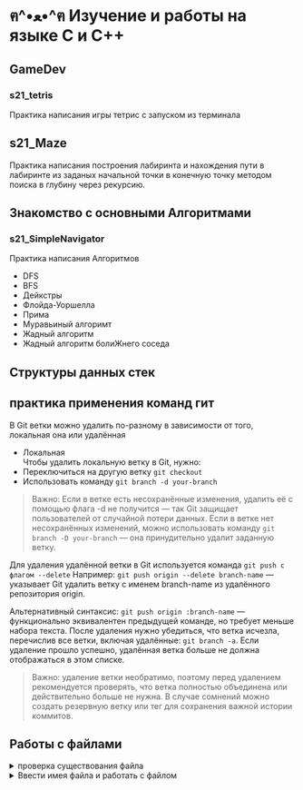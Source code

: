 # ฅ^•ﻌ•^ฅ   Изучение и работы на языке С и С++

## GameDev
### s21_tetris 
Практика написания игры тетрис с запуском из терминала

## s21_Maze 
Практика написания построения лабиринта и нахождения пути в лабиринте из заданых начальной точки в конечную точку методом поиска в глубину через рекурсию. 

## Знакомство с основными Алгоритмами
### s21_SimpleNavigator
Практика написания Алгоритмов
- DFS
- BFS
- Дейкстры
- Флойда-Уоршелла
- Прима
- Муравьиный алгоримт
- Жадный алгоритм
- Жадный алгоритм болиЖнего соседа

## Структуры данных стек 
          
## практика применения команд гит  
В Git ветки можно удалить по-разному в зависимости от того, локальная она или удалённая  
 - Локальная  
Чтобы удалить локальную ветку в Git, нужно: 
 - Переключиться на другую ветку `git checkout`  
 - Использовать команду `git branch -d your-branch`   

 > Важно: Если в ветке есть несохранённые изменения, удалить её с помощью флага -d не получится — так Git защищает пользователей от случайной потери данных. Если в ветке нет несохранённых изменений, можно использовать команду `git branch -D your-branch` — она принудительно удалит заданную ветку.
 
Для удаления удалённой ветки в Git используется команда `git push с флагом --delete`  Например: `git push origin --delete branch-name` — указывает Git удалить ветку с именем branch-name из удалённого репозитория origin. 

Альтернативный синтаксис:  `git push origin :branch-name` — функционально эквивалентен предыдущей команде, но требует меньше набора текста. 
После удаления нужно убедиться, что ветка исчезла, перечислив все ветки, включая удалённые: `git branch -a`. Если удаление прошло успешно, удалённая ветка больше не должна отображаться в этом списке. 

> Важно: удаление ветки необратимо, поэтому перед удалением рекомендуется проверять, что ветка полностью объединена или действительно больше не нужна. В случае сомнений можно создать резервную ветку или тег для сохранения важной истории коммитов. 

## Работы с файлами 
<details>
<summary> проверка существования файла     </summary> 
          
```c

FILE *f = fopen(filename, "r");
  if (f == NULL) {
    perror(_ERR_OPEN );
  } else {
    // что то делаем с файлом 
    // потом закрываем 
    fclose(f);
  }
  // тут  fclose(f) - вызовает ошибку сегментации,
  // ведь файла не существует буквально f == NULL
}
```

</details>  

<details>
<summary> Ввести имея файла и работать с файлом     </summary> 

          
```c

void read_file() {
  char *name = NULL;
  printf("введите имя файла - \n");
  scanf("%ms", &name); // динамически выделили память в конце освободили
  FILE *file = fopen(name, "r");
  if (file == NULL) {
    printf(" Файл %s не найден", name);
  } else {
    // обрабатываем файл
    fclose(file);
  }
  free(name);
  return maze;
}
```
</details>  
